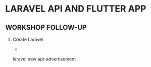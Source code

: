 # LARAVEL API AND FLUTTER APP
## WORKSHOP FOLLOW-UP
 1. Create Laravel
	* ```
	laravel new api-advertisement
	```
